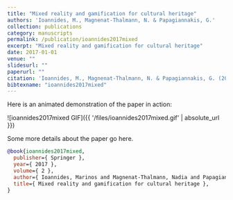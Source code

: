 ```yaml
---
title: "Mixed reality and gamification for cultural heritage"
authors: 'Ioannides, M., Magnenat-Thalmann, N. & Papagiannakis, G.'
collection: publications
category: manuscripts
permalink: /publication/ioannides2017mixed
excerpt: "Mixed reality and gamification for cultural heritage"
date: 2017-01-01
venue: ""
slidesurl: ""
paperurl: ""
citation: 'Ioannides, M., Magnenat-Thalmann, N. & Papagiannakis, G. (2017). "Mixed reality and gamification for cultural heritage." , 2.'
bibtexname: "ioannides2017mixed"
---
```


Here is an animated demonstration of the paper in action:

![ioannides2017mixed GIF]({{ '/files/ioannides2017mixed.gif' | absolute_url }})

Some more details about the paper go here.

```bibtex
@book{ioannides2017mixed,
  publisher={ Springer },
  year={ 2017 },
  volume={ 2 },
  author={ Ioannides, Marinos and Magnenat-Thalmann, Nadia and Papagiannakis, George },
  title={ Mixed reality and gamification for cultural heritage },
}
```
